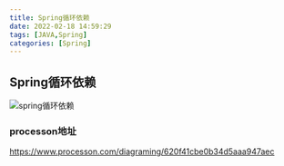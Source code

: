 ```yaml
---
title: Spring循环依赖
date: 2022-02-18 14:59:29
tags: [JAVA,Spring]
categories: [Spring]
---
```


## Spring循环依赖


![spring循环依赖](spring循环依赖问题.png)


### processon地址
https://www.processon.com/diagraming/620f41cbe0b34d5aaa947aec






